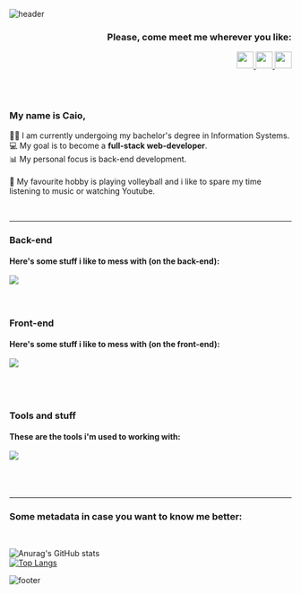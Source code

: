 ![header](https://capsule-render.vercel.app/api?type=waving&color=0:0c75e6,50:05c9f9,100:00ee6e&height=170&section=header&text=Hi!&desc=I%20guess%3F&fontSize=45&fontAlignY=35&fontColor=fff&descAlign=95&descSize=15&animation=fadeIn)
<h3 align="right">
   Please, come meet me wherever you like:
</h3>
<p align="right">
   <a href="https://www.linkedin.com/in/caio-de-almeida-araujo/">
   <img height="30" src="https://cdn.jsdelivr.net/gh/devicons/devicon/icons/linkedin/linkedin-original.svg"/>
   </a>
   <a href="https://www.instagram.com/caiomknh/">
   <img height="30" src="https://upload.wikimedia.org/wikipedia/commons/thumb/a/a5/Instagram_icon.png/480px-Instagram_icon.png"/>
   </a>
   <a href="https://wa.me/5588993552505">
   <img height="30" src="https://www.pngall.com/wp-content/uploads/13/Whatsapp-Logo-PNG-Image.png"/>
   </a>
</p>
<br>
<br>
<h3>
   My name is Caio,
</h3>
<p> 
   👨‍🎓 I am currently undergoing my bachelor's degree in Information Systems.<br>
   💻 My goal is to become a <strong>full-stack web-developer</strong>.<br>
   📊 My personal focus is back-end development.<br>
   <br> 
   🏐 My favourite hobby is playing volleyball and i like to spare my time listening to music or watching Youtube.
</p>
<br>
<hr>
<h3>Back-end</h3>
<h4> Here's some stuff i like to mess with (on the back-end):
   <br>
   <br>
   <img src="https://skillicons.dev/icons?i=ts,js,nodejs,express,sequelize,mysql,postgresql" />
</h4>
<br>
<h3>Front-end</h3>
<h4> Here's some stuff i like to mess with (on the front-end):
   <br>
   <br>
   <img src="https://skillicons.dev/icons?i=react,nextjs,html,tailwind,css" />
   <br>
   <br>
</h4>
<br>
<h3>Tools and stuff</h3>
<h4>These are the tools i'm used to working with:
   <br>
   <br>
   <img src="https://skillicons.dev/icons?i=vscode,figma,github,sass,stackoverflow" />
   <br>
   <br>
</h4>

<br>
<hr/>

<h3>Some metadata in case you want to know me better:</h3>
<br>

![Anurag's GitHub stats](https://github-readme-stats.vercel.app/api?username=caioalmeida12&show_icons=true&theme=vue-dark)
<br>
[![Top Langs](https://github-readme-stats.vercel.app/api/top-langs/?username=anuraghazra)](https://github.com/anuraghazra/github-readme-stats)

![footer](https://capsule-render.vercel.app/api?section=footer&type=waving)
